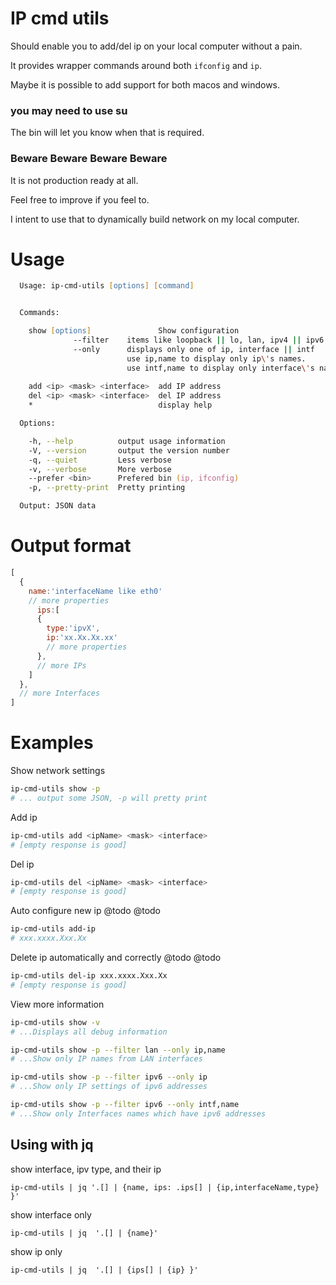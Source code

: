 # IP cmd utils

Should enable you to add/del ip on your local computer without a pain.

It provides wrapper commands around both ```ifconfig``` and ```ip```.

Maybe it is possible to add support for both macos and windows. 

### you may need to use su

The bin will let you know when that is required.


### Beware Beware Beware Beware

It is not production ready at all. 

Feel free to improve if you feel to. 

I intent to use that to dynamically build network on my local computer.


# Usage

```zsh
  Usage: ip-cmd-utils [options] [command]


  Commands:

    show [options]               Show configuration
              --filter    items like loopback || lo, lan, ipv4 || ipv6
              --only      displays only one of ip, interface || intf
                          use ip,name to display only ip\'s names.
                          use intf,name to display only interface\'s names.
              
    add <ip> <mask> <interface>  add IP address
    del <ip> <mask> <interface>  del IP address
    *                            display help

  Options:

    -h, --help          output usage information
    -V, --version       output the version number
    -q, --quiet         Less verbose
    -v, --verbose       More verbose
    --prefer <bin>      Prefered bin (ip, ifconfig)
    -p, --pretty-print  Pretty printing

  Output: JSON data

```


# Output format
```js
[
  {
    name:'interfaceName like eth0'
    // more properties
      ips:[
      {
        type:'ipvX',
        ip:'xx.Xx.Xx.xx'
        // more properties
      },
      // more IPs
    ]
  },
  // more Interfaces
]
```


# Examples

Show network settings
```zsh
ip-cmd-utils show -p
# ... output some JSON, -p will pretty print
```

Add ip
```zsh
ip-cmd-utils add <ipName> <mask> <interface>
# [empty response is good]
```

Del ip
```zsh
ip-cmd-utils del <ipName> <mask> <interface>
# [empty response is good]
```

Auto configure new ip @todo @todo
```zsh
ip-cmd-utils add-ip
# xxx.xxxx.Xxx.Xx
```

Delete ip automatically and correctly @todo @todo
```zsh
ip-cmd-utils del-ip xxx.xxxx.Xxx.Xx
# [empty response is good]
```

View more information
```zsh
ip-cmd-utils show -v
# ...Displays all debug information
```

```zsh
ip-cmd-utils show -p --filter lan --only ip,name
# ...Show only IP names from LAN interfaces
```

```zsh
ip-cmd-utils show -p --filter ipv6 --only ip
# ...Show only IP settings of ipv6 addresses
```

```zsh
ip-cmd-utils show -p --filter ipv6 --only intf,name
# ...Show only Interfaces names which have ipv6 addresses
```



## Using with jq

show interface, ipv type, and their ip
```
ip-cmd-utils | jq '.[] | {name, ips: .ips[] | {ip,interfaceName,type} }'
```

show interface only
```
ip-cmd-utils | jq  '.[] | {name}'
```

show ip only
```
ip-cmd-utils | jq  '.[] | {ips[] | {ip} }'
```
